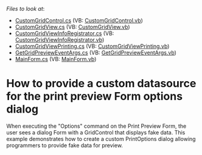 <!-- default file list -->
*Files to look at*:

* [CustomGridControl.cs](./CS/CustomPrintPreview/Grid/CustomGridControl.cs) (VB: [CustomGridControl.vb](./VB/CustomPrintPreview/Grid/CustomGridControl.vb))
* [CustomGridView.cs](./CS/CustomPrintPreview/Grid/CustomGridView.cs) (VB: [CustomGridView.vb](./VB/CustomPrintPreview/Grid/CustomGridView.vb))
* [CustomGridViewInfoRegistrator.cs](./CS/CustomPrintPreview/Grid/CustomGridViewInfoRegistrator.cs) (VB: [CustomGridViewInfoRegistrator.vb](./VB/CustomPrintPreview/Grid/CustomGridViewInfoRegistrator.vb))
* [CustomGridViewPrinting.cs](./CS/CustomPrintPreview/Grid/CustomGridViewPrinting.cs) (VB: [CustomGridViewPrinting.vb](./VB/CustomPrintPreview/Grid/CustomGridViewPrinting.vb))
* [GetGridPreviewEventArgs.cs](./CS/CustomPrintPreview/Grid/GetGridPreviewEventArgs.cs) (VB: [GetGridPreviewEventArgs.vb](./VB/CustomPrintPreview/Grid/GetGridPreviewEventArgs.vb))
* [MainForm.cs](./CS/CustomPrintPreview/MainForm.cs) (VB: [MainForm.vb](./VB/CustomPrintPreview/MainForm.vb))
<!-- default file list end -->
# How to provide a custom datasource for the print preview Form options dialog


<p>When executing the "Options" command on the Print Preview Form, the user sees a dialog Form with a GridControl that displays fake data. This example demonstrates how to create a custom PrintOptions dialog allowing programmers to provide fake data for preview.</p>

<br/>



